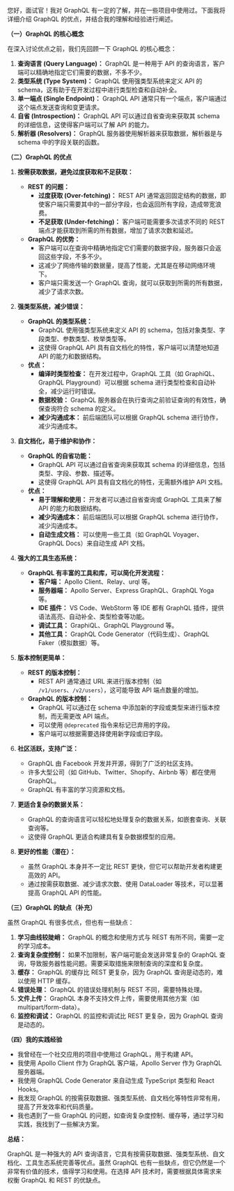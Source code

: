 您好，面试官！我对 GraphQL 有一定的了解，并在一些项目中使用过。下面我将详细介绍 GraphQL 的优点，并结合我的理解和经验进行阐述。

**（一）GraphQL 的核心概念**

在深入讨论优点之前，我们先回顾一下 GraphQL 的核心概念：

1.  **查询语言 (Query Language)：** GraphQL 是一种用于 API 的查询语言，客户端可以精确地指定它们需要的数据，不多不少。
2.  **类型系统 (Type System)：** GraphQL 使用强类型系统来定义 API 的 schema，这有助于在开发过程中进行类型检查和自动补全。
3.  **单一端点 (Single Endpoint)：** GraphQL API 通常只有一个端点，客户端通过这个端点发送查询和变更请求。
4.  **自省 (Introspection)：** GraphQL API 可以通过自省查询来获取其 schema 的详细信息，这使得客户端可以了解 API 的能力。
5.  **解析器 (Resolvers)：** GraphQL 服务器使用解析器来获取数据，解析器是与 schema 中的字段关联的函数。

**（二）GraphQL 的优点**

1.  **按需获取数据，避免过度获取和不足获取：**

    *   **REST 的问题：**
        *   **过度获取 (Over-fetching)：** REST API 通常返回固定结构的数据，即使客户端只需要其中的一部分字段，也会返回所有字段，造成带宽浪费。
        *   **不足获取 (Under-fetching)：** 客户端可能需要多次请求不同的 REST 端点才能获取到所需的所有数据，增加了请求次数和延迟。
    *   **GraphQL 的优势：**
        *   客户端可以在查询中精确地指定它们需要的数据字段，服务器只会返回这些字段，不多不少。
        *   这减少了网络传输的数据量，提高了性能，尤其是在移动网络环境下。
        *   客户端只需发送一个 GraphQL 查询，就可以获取到所需的所有数据，减少了请求次数。

2.  **强类型系统，减少错误：**

    *   **GraphQL 的类型系统：**
        *   GraphQL 使用强类型系统来定义 API 的 schema，包括对象类型、字段类型、参数类型、枚举类型等。
        *   这使得 GraphQL API 具有自文档化的特性，客户端可以清楚地知道 API 的能力和数据结构。
    *   **优点：**
        *   **编译时类型检查：** 在开发过程中，GraphQL 工具（如 GraphiQL、GraphQL Playground）可以根据 schema 进行类型检查和自动补全，减少运行时错误。
        *   **数据校验：** GraphQL 服务器会在执行查询之前验证查询的有效性，确保查询符合 schema 的定义。
        *   **减少沟通成本：** 前后端团队可以根据 GraphQL schema 进行协作，减少沟通成本。

3.  **自文档化，易于维护和协作：**

    *   **GraphQL 的自省功能：**
        *   GraphQL API 可以通过自省查询来获取其 schema 的详细信息，包括类型、字段、参数、描述等。
        *   这使得 GraphQL API 具有自文档化的特性，无需额外维护 API 文档。
    *   **优点：**
        *   **易于理解和使用：** 开发者可以通过自省查询或 GraphQL 工具来了解 API 的能力和数据结构。
        *   **减少沟通成本：** 前后端团队可以根据 GraphQL schema 进行协作，减少沟通成本。
        *   **自动生成文档：** 可以使用一些工具（如 GraphQL Voyager、GraphQL Docs）来自动生成 API 文档。

4.  **强大的工具生态系统：**

    *   **GraphQL 有丰富的工具和库，可以简化开发流程：**
        *   **客户端：** Apollo Client、Relay、urql 等。
        *   **服务器端：** Apollo Server、Express GraphQL、GraphQL Yoga 等。
        *   **IDE 插件：** VS Code、WebStorm 等 IDE 都有 GraphQL 插件，提供语法高亮、自动补全、类型检查等功能。
        *   **调试工具：** GraphiQL、GraphQL Playground 等。
        *   **其他工具：** GraphQL Code Generator（代码生成）、GraphQL Faker（模拟数据）等。

5.  **版本控制更简单：**

    *   **REST 的版本控制：**
        *   REST API 通常通过 URL 来进行版本控制（如 `/v1/users`、`/v2/users`），这可能导致 API 端点数量的增加。
    *   **GraphQL 的版本控制：**
        *   GraphQL 可以通过在 schema 中添加新的字段或类型来进行版本控制，而无需更改 API 端点。
        *   可以使用 `@deprecated` 指令来标记已弃用的字段。
        *   客户端可以根据需要选择使用新字段或旧字段。

6.  **社区活跃，支持广泛：**

    *   GraphQL 由 Facebook 开发并开源，得到了广泛的社区支持。
    *   许多大型公司（如 GitHub、Twitter、Shopify、Airbnb 等）都在使用 GraphQL。
    *   GraphQL 有丰富的学习资源和文档。

7.  **更适合复杂的数据关系：**

    *   GraphQL 的查询语言可以轻松地处理复杂的数据关系，如嵌套查询、关联查询等。
    *   这使得 GraphQL 更适合构建具有复杂数据模型的应用。

8.  **更好的性能（潜在）：**
    *   虽然 GraphQL 本身并不一定比 REST 更快，但它可以帮助开发者构建更高效的 API。
    *   通过按需获取数据、减少请求次数、使用 DataLoader 等技术，可以显著提高 GraphQL API 的性能。

**（三）GraphQL 的缺点（补充）**

虽然 GraphQL 有很多优点，但也有一些缺点：

1.  **学习曲线较陡峭：** GraphQL 的概念和使用方式与 REST 有所不同，需要一定的学习成本。
2.  **查询复杂度控制：** 如果不加限制，客户端可能会发送非常复杂的 GraphQL 查询，导致服务器性能问题。需要采取措施来限制查询的深度和复杂度。
3.  **缓存：** GraphQL 的缓存比 REST 更复杂，因为 GraphQL 查询是动态的，难以使用 HTTP 缓存。
4.  **错误处理：** GraphQL 的错误处理机制与 REST 不同，需要特殊处理。
5.  **文件上传：** GraphQL 本身不支持文件上传，需要使用其他方案（如 multipart/form-data）。
6.  **监控和调试：** GraphQL 的监控和调试比 REST 更复杂，因为 GraphQL 查询是动态的。

**（四）我的实践经验**

*   我曾经在一个社交应用的项目中使用过 GraphQL，用于构建 API。
*   我使用 Apollo Client 作为 GraphQL 客户端，Apollo Server 作为 GraphQL 服务器端。
*   我使用 GraphQL Code Generator 来自动生成 TypeScript 类型和 React Hooks。
*   我发现 GraphQL 的按需获取数据、强类型系统、自文档化等特性非常有用，提高了开发效率和代码质量。
*   我也遇到了一些 GraphQL 的问题，如查询复杂度控制、缓存等，通过学习和实践，我找到了一些解决方案。

**总结：**

GraphQL 是一种强大的 API 查询语言，它具有按需获取数据、强类型系统、自文档化、工具生态系统完善等优点。虽然 GraphQL 也有一些缺点，但它仍然是一个非常有价值的技术，值得学习和使用。在选择 API 技术时，需要根据具体需求来权衡 GraphQL 和 REST 的优缺点。
